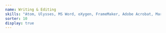 ```yaml
---
name: Writing & Editing
skills: "Atom, Ulysses, MS Word, oXygen, FrameMaker, Adobe Acrobat, Markdown"
sorter: 10
display: true
---
```

